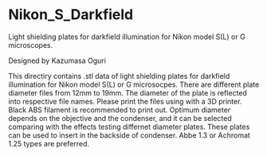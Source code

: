 # Nikon_S_Darkfield
Light shielding plates for darkfield illumination for Nikon model S(L) or G microscopes.

Designed by Kazumasa Oguri

This directiry contains .stl data of light shielding plates for darkfield illumination for Nikon model S(L) or G microsocpes.
There are different plate diameter files from 12mm to 19mm. The diameter of the plate is reflected into respective file names.
Please print the files using with a 3D printer. Black ABS filament is recommended to print out.
Optimum diameter depends on the objective and the condenser, and it can be selected comparing with the effects testing differnet diameter plates.
These plates can be used to insert in the backside of condenser. Abbe 1.3 or Achromat 1.25 types are preferred.
